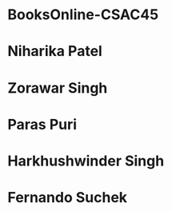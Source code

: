 # BooksOnline-CSAC45
# Niharika Patel
# Zorawar Singh
# Paras Puri
# Harkhushwinder Singh
# Fernando Suchek


